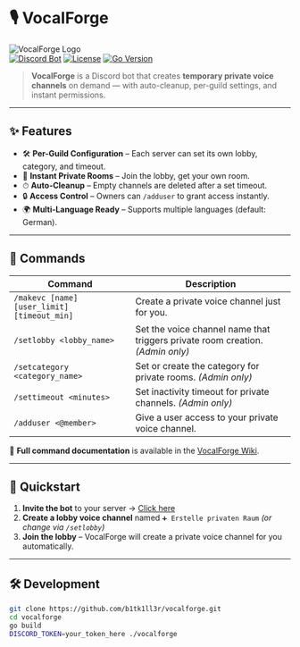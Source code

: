 # 🎙️ VocalForge

![VocalForge Logo](./assets/vocalforge-logo.png)  
[![Discord Bot](https://img.shields.io/badge/Discord-Invite-blue?logo=discord&logoColor=white)](https://discord.com/oauth2/authorize?client_id=1403851394452291584)
[![License](https://img.shields.io/github/license/b1tk1ll3r/vocalforge)](LICENSE)
[![Go Version](https://img.shields.io/github/go-mod/go-version/b1tk1ll3r/vocalforge)](go.mod)

> **VocalForge** is a Discord bot that creates **temporary private voice channels** on demand — with auto-cleanup, per-guild settings, and instant permissions.

---

## ✨ Features

- 🛠 **Per-Guild Configuration** – Each server can set its own lobby, category, and timeout.  
- 🚪 **Instant Private Rooms** – Join the lobby, get your own room.  
- ⏱ **Auto-Cleanup** – Empty channels are deleted after a set timeout.  
- 🔒 **Access Control** – Owners can `/adduser` to grant access instantly.  
- 🌍 **Multi-Language Ready** – Supports multiple languages (default: German).  

---

## 📜 Commands

| Command | Description |
| ------- | ----------- |
| `/makevc [name] [user_limit] [timeout_min]` | Create a private voice channel just for you. |
| `/setlobby <lobby_name>` | Set the voice channel name that triggers private room creation. *(Admin only)* |
| `/setcategory <category_name>` | Set or create the category for private rooms. *(Admin only)* |
| `/settimeout <minutes>` | Set inactivity timeout for private channels. *(Admin only)* |
| `/adduser <@member>` | Give a user access to your private voice channel. |

📖 **Full command documentation** is available in the [VocalForge Wiki](https://github.com/b1tk1ll3r/vocalforge/wiki).

---

## 🚀 Quickstart

1. **Invite the bot** to your server → [Click here](https://discord.com/oauth2/authorize?client_id=1403851394452291584)  
2. **Create a lobby voice channel** named `➕ Erstelle privaten Raum` *(or change via `/setlobby`)*  
3. **Join the lobby** – VocalForge will create a private voice channel for you automatically.  

---

## 🛠 Development

```bash
git clone https://github.com/b1tk1ll3r/vocalforge.git
cd vocalforge
go build
DISCORD_TOKEN=your_token_here ./vocalforge
